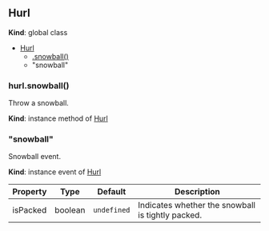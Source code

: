 ## Hurl
**Kind**: global class  

* [Hurl](#Hurl)
    * [.snowball()](#BITBUCKET-Hurl#snowball)
    * "snowball"


### hurl.snowball()
Throw a snowball.

**Kind**: instance method of [Hurl](#Hurl)


### "snowball"
Snowball event.

**Kind**: instance event of [Hurl](#Hurl)  

| Property | Type    | Default     | Description                                       |
| -------- | ------- | ----------- | ------------------------------------------------- |
| isPacked | boolean | `undefined` | Indicates whether the snowball is tightly packed. |


